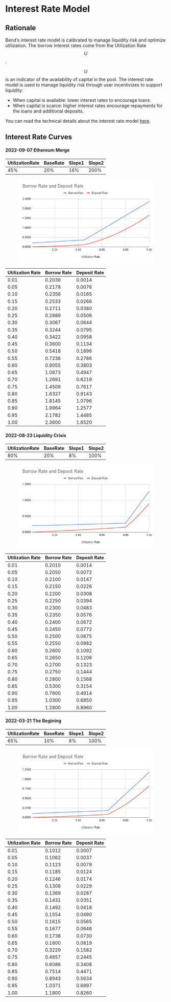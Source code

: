 # Interest Rate Model

## Rationale

Bend’s interest rate model is calibrated to manage liquidity risk and optimize utilization. The borrow interest rates come from the Utilization Rate $$U$$.

$$U$$ is an indicator of the availability of capital in the pool. The interest rate model is used to manage liquidity risk through user incentivizes to support liquidity:

* When capital is available: lower interest rates to encourage loans.
* When capital is scarce: higher interest rates encourage repayments for the loans and additional deposits.

You can read the technical details about the interest rate model [here](../risk/interest-rate-model.md).

## Interest Rate Curves

#### 2022-09-07 Ethereum Merge

| UtilizationRate | BaseRate | Slope1 | Slope2 |
| --------------- | -------- | ------ | ------ |
| 45%             | 20%      | 16%    | 200%   |

<figure><img src="../.gitbook/assets/Borrow Rate and Deposit Rate-45-0907.png" alt=""><figcaption></figcaption></figure>

| Utilization Rate | Borrow Rate | Deposit Rate |
| ---------------- | ----------- | ------------ |
| 0.01             | 0.2036      | 0.0014       |
| 0.05             | 0.2178      | 0.0076       |
| 0.10             | 0.2356      | 0.0165       |
| 0.15             | 0.2533      | 0.0266       |
| 0.20             | 0.2711      | 0.0380       |
| 0.25             | 0.2889      | 0.0506       |
| 0.30             | 0.3067      | 0.0644       |
| 0.35             | 0.3244      | 0.0795       |
| 0.40             | 0.3422      | 0.0958       |
| 0.45             | 0.3600      | 0.1134       |
| 0.50             | 0.5418      | 0.1896       |
| 0.55             | 0.7236      | 0.2786       |
| 0.60             | 0.9055      | 0.3803       |
| 0.65             | 1.0873      | 0.4947       |
| 0.70             | 1.2691      | 0.6219       |
| 0.75             | 1.4509      | 0.7617       |
| 0.80             | 1.6327      | 0.9143       |
| 0.85             | 1.8145      | 1.0796       |
| 0.90             | 1.9964      | 1.2577       |
| 0.95             | 2.1782      | 1.4485       |
| 1.00             | 2.3600      | 1.6520       |

#### 2022-08-23 Liquidity Crisis

| UtilizationRate | BaseRate | Slope1 | Slope2 |
| --------------- | -------- | ------ | ------ |
| 80%             | 20%      | 8%     | 100%   |

<figure><img src="../.gitbook/assets/Borrow Rate and Deposit Rate-80-0907.png" alt=""><figcaption></figcaption></figure>

| Utilization Rate | Borrow Rate | Deposit Rate |
| ---------------- | ----------- | ------------ |
| 0.01             | 0.2010      | 0.0014       |
| 0.05             | 0.2050      | 0.0072       |
| 0.10             | 0.2100      | 0.0147       |
| 0.15             | 0.2150      | 0.0226       |
| 0.20             | 0.2200      | 0.0308       |
| 0.25             | 0.2250      | 0.0394       |
| 0.30             | 0.2300      | 0.0483       |
| 0.35             | 0.2350      | 0.0576       |
| 0.40             | 0.2400      | 0.0672       |
| 0.45             | 0.2450      | 0.0772       |
| 0.50             | 0.2500      | 0.0875       |
| 0.55             | 0.2550      | 0.0982       |
| 0.60             | 0.2600      | 0.1092       |
| 0.65             | 0.2650      | 0.1206       |
| 0.70             | 0.2700      | 0.1323       |
| 0.75             | 0.2750      | 0.1444       |
| 0.80             | 0.2800      | 0.1568       |
| 0.85             | 0.5300      | 0.3154       |
| 0.90             | 0.7800      | 0.4914       |
| 0.95             | 1.0300      | 0.6850       |
| 1.00             | 1.2800      | 0.8960       |

#### 2022-03-21 The Begining

| UtilizationRate | BaseRate | Slope1 | Slope2 |
| --------------- | -------- | ------ | ------ |
| 65%             | 10%      | 8%     | 100%   |

<figure><img src="../.gitbook/assets/Borrow Rate and Deposit Rate-65-0907.png" alt=""><figcaption></figcaption></figure>

| Utilization Rate | Borrow Rate | Deposit Rate |
| ---------------- | ----------- | ------------ |
| 0.01             | 0.1012      | 0.0007       |
| 0.05             | 0.1062      | 0.0037       |
| 0.10             | 0.1123      | 0.0079       |
| 0.15             | 0.1185      | 0.0124       |
| 0.20             | 0.1246      | 0.0174       |
| 0.25             | 0.1308      | 0.0229       |
| 0.30             | 0.1369      | 0.0287       |
| 0.35             | 0.1431      | 0.0351       |
| 0.40             | 0.1492      | 0.0418       |
| 0.45             | 0.1554      | 0.0490       |
| 0.50             | 0.1615      | 0.0565       |
| 0.55             | 0.1677      | 0.0646       |
| 0.60             | 0.1738      | 0.0730       |
| 0.65             | 0.1800      | 0.0819       |
| 0.70             | 0.3229      | 0.1582       |
| 0.75             | 0.4657      | 0.2445       |
| 0.80             | 0.6086      | 0.3408       |
| 0.85             | 0.7514      | 0.4471       |
| 0.90             | 0.8943      | 0.5634       |
| 0.95             | 1.0371      | 0.6897       |
| 1.00             | 1.1800      | 0.8260       |
